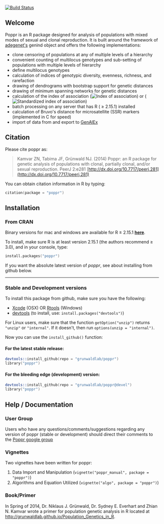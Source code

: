 [![Build Status](https://travis-ci.org/grunwaldlab/poppr.png?branch=adegenet-fix)](https://travis-ci.org/grunwaldlab/poppr?branch=adegenet-fix)

## Welcome 

Poppr is an R package designed for analysis of populations with mixed modes of 
sexual and clonal reproduction. It is built around the framework of [adegenet's](http://adegenet.r-forge.r-project.org/)
genind object and offers the following implementations:

- clone censoring of populations at any of multiple levels of a hierarchy
- convenient counting of multilocus genotypes and sub-setting of populations with multiple levels of hierarchy
- define multilocus genotypes
- calculation of indices of genotypic diversity, evenness, richness, and rarefaction
- drawing of dendrograms with bootstrap support for genetic distances
- drawing of minimum spanning networks for genetic distances
- calculation of the index of association 
(<img src="http://latex.codecogs.com/gif.latex?I_A" alt = "Index of association">)
or (<img src="http://latex.codecogs.com/gif.latex?%5Cbar%7Br%7D_d" alt = "Standardized index of association">)
- batch processing on any server that has R ( &ge; 2.15.1) installed
- calculation of Bruvo's distance for microsatellite (SSR) markers (implemented in C for speed)
- import of data from and export to [GenAlEx](http://biology.anu.edu.au/GenAlEx/Welcome.html "GenAlEx Homepage")

## Citation

Please cite poppr as:

> Kamvar ZN, Tabima JF, Grünwald NJ. (2014) Poppr: an R package for genetic analysis of populations with clonal, partially clonal, and/or sexual reproduction. PeerJ 2:e281 [http://dx.doi.org/10.7717/peerj.281](http://dx.doi.org/10.7717/peerj.281)
  
You can obtain citation information in R by typing:

```s
citation(package = "poppr")
```

## Installation

### From CRAN

Binary versions for mac and windows are available for R &ge; 2.15.1 [**here**](http://cran.r-project.org/web/packages/poppr/index.html).

To install, make sure R is at least version 2.15.1 (the authors recommend &ge; 3.0), and in your console, type:

```s
install.packages("poppr")
```

If you want the absolute latest version of *poppr*, see about installing from github below.

***

### Stable and Development versions

To install this package from github, make sure you have the following:

- [Xcode](https://developer.apple.com/xcode/) (OSX)
    OR [Rtools](http://cran.r-project.org/bin/windows/Rtools/) (Windows)
- [devtools](https://github.com/hadley/devtools) (to install, use: `install.packages("devtools")`)

For Linux users, make sure that the function `getOption("unzip")` returns `"unzip"` or `"internal"`. If it doesn't, then run `options(unzip = "internal")`.

Now you can use the `install_github()` function:

#### For the latest stable release:    

```s
devtools::install_github(repo = "grunwaldlab/poppr")
library("poppr")
```

#### For the bleeding edge (development) version:

```s
devtools::install_github(repo = "grunwaldlab/poppr@devel")
library("poppr")
```

## Help / Documentation

### User Group

Users who have any questions/comments/suggestions regarding any version of poppr (stable or development) should direct their comments to the [Poppr google group](http://groups.google.com/group/poppr)

### Vignettes

Two vignettes have been written for poppr:

1. Data Import and Manipulation (`vignette("poppr_manual", package = "poppr")`)
2. Algorithms and Equation Utilized (`vignette("algo", package = "poppr")`)

### Book/Primer

In Spring of 2014, Dr. Niklaus J. Grünwald, Dr. Sydney E. Everhart and Zhian N. Kamvar wrote a primer for population genetic analysis in R located at http://grunwaldlab.github.io/Population_Genetics_in_R.

